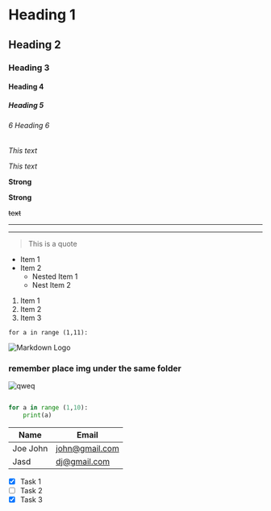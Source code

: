 <!--Headings-->
# Heading 1
## Heading 2
###  Heading 3
#### Heading 4
##### Heading 5
###### 6 Heading 6 


<!-- Italics -->

*This text*

_This text_

<!--string-->
**Strong**

__Strong__


<!--Strikethorugh-->
~~text~~

<!--Horizontal Rules-->
---
___


<!-- blockquote -->
> This is a quote


<!-- UL -->

* Item 1
* Item 2
  * Nested Item 1
  * Nest Item 2
  

<!-- OL -->

1. Item 1
2. Item 2
3. Item 3


<!-- Inline code block-->

`for a in range (1,11):`


<!-- Images -->
![Markdown Logo](https://markdown-here.com/img/icon256.png)


### remember place img under the same folder

![qweq](\motor.PNG)


<!--code block-->
```python

for a in range (1,10):
    print(a)
```


<!-- Table -->
| Name      | Email         |
| ----------|---------------|
|Joe John   |john@gmail.com |
|Jasd       |dj@gmail.com   |



<!-- Task List-->
* [x] Task 1
* [ ] Task 2
* [x] Task 3
